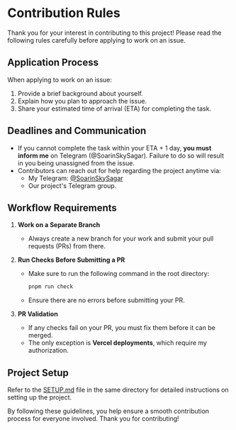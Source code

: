# Contribution Rules

Thank you for your interest in contributing to this project! Please read the following rules carefully before applying to work on an issue.

## Application Process

When applying to work on an issue:

1. Provide a brief background about yourself.
2. Explain how you plan to approach the issue.
3. Share your estimated time of arrival (ETA) for completing the task.

## Deadlines and Communication

- If you cannot complete the task within your ETA + 1 day, **you must inform me** on Telegram (@SoarinSkySagar). Failure to do so will result in you being unassigned from the issue.
- Contributors can reach out for help regarding the project anytime via:
  - My Telegram: [@SoarinSkySagar](https://t.me/SoarinSkySagar)
  - Our project's Telegram group.

## Workflow Requirements

1. **Work on a Separate Branch**
   - Always create a new branch for your work and submit your pull requests (PRs) from there.

2. **Run Checks Before Submitting a PR**
   - Make sure to run the following command in the root directory:
     ```bash
     pnpm run check
     ```
   - Ensure there are no errors before submitting your PR.

3. **PR Validation**
   - If any checks fail on your PR, you must fix them before it can be merged.
   - The only exception is **Vercel deployments**, which require my authorization.

## Project Setup

Refer to the [SETUP.md](./SETUP.md) file in the same directory for detailed instructions on setting up the project.

By following these guidelines, you help ensure a smooth contribution process for everyone involved. Thank you for contributing!